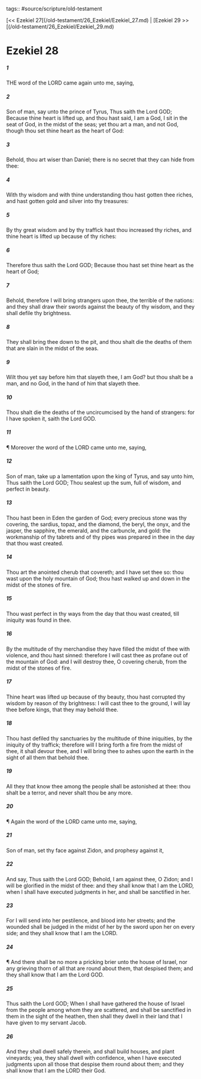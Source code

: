 tags:: #source/scripture/old-testament

[<< Ezekiel 27[(/old-testament/26_Ezekiel/Ezekiel_27.md) | [Ezekiel 29 >>[(/old-testament/26_Ezekiel/Ezekiel_29.md)

# Ezekiel 28

##### 1

THE word of the LORD came again unto me, saying,

##### 2

Son of man, say unto the prince of Tyrus, Thus saith the Lord GOD; Because thine heart is lifted up, and thou hast said, I am a God, I sit in the seat of God, in the midst of the seas; yet thou art a man, and not God, though thou set thine heart as the heart of God:

##### 3

Behold, thou art wiser than Daniel; there is no secret that they can hide from thee:

##### 4

With thy wisdom and with thine understanding thou hast gotten thee riches, and hast gotten gold and silver into thy treasures:

##### 5

By thy great wisdom and by thy traffick hast thou increased thy riches, and thine heart is lifted up because of thy riches:

##### 6

Therefore thus saith the Lord GOD; Because thou hast set thine heart as the heart of God;

##### 7

Behold, therefore I will bring strangers upon thee, the terrible of the nations: and they shall draw their swords against the beauty of thy wisdom, and they shall defile thy brightness.

##### 8

They shall bring thee down to the pit, and thou shalt die the deaths of them that are slain in the midst of the seas.

##### 9

Wilt thou yet say before him that slayeth thee, I am God? but thou shalt be a man, and no God, in the hand of him that slayeth thee.

##### 10

Thou shalt die the deaths of the uncircumcised by the hand of strangers: for I have spoken it, saith the Lord GOD.

##### 11

¶ Moreover the word of the LORD came unto me, saying,

##### 12

Son of man, take up a lamentation upon the king of Tyrus, and say unto him, Thus saith the Lord GOD; Thou sealest up the sum, full of wisdom, and perfect in beauty.

##### 13

Thou hast been in Eden the garden of God; every precious stone was thy covering, the sardius, topaz, and the diamond, the beryl, the onyx, and the jasper, the sapphire, the emerald, and the carbuncle, and gold: the workmanship of thy tabrets and of thy pipes was prepared in thee in the day that thou wast created.

##### 14

Thou art the anointed cherub that covereth; and I have set thee so: thou wast upon the holy mountain of God; thou hast walked up and down in the midst of the stones of fire.

##### 15

Thou wast perfect in thy ways from the day that thou wast created, till iniquity was found in thee.

##### 16

By the multitude of thy merchandise they have filled the midst of thee with violence, and thou hast sinned: therefore I will cast thee as profane out of the mountain of God: and I will destroy thee, O covering cherub, from the midst of the stones of fire.

##### 17

Thine heart was lifted up because of thy beauty, thou hast corrupted thy wisdom by reason of thy brightness: I will cast thee to the ground, I will lay thee before kings, that they may behold thee.

##### 18

Thou hast defiled thy sanctuaries by the multitude of thine iniquities, by the iniquity of thy traffick; therefore will I bring forth a fire from the midst of thee, it shall devour thee, and I will bring thee to ashes upon the earth in the sight of all them that behold thee.

##### 19

All they that know thee among the people shall be astonished at thee: thou shalt be a terror, and never shalt thou be any more.

##### 20

¶ Again the word of the LORD came unto me, saying,

##### 21

Son of man, set thy face against Zidon, and prophesy against it,

##### 22

And say, Thus saith the Lord GOD; Behold, I am against thee, O Zidon; and I will be glorified in the midst of thee: and they shall know that I am the LORD, when I shall have executed judgments in her, and shall be sanctified in her.

##### 23

For I will send into her pestilence, and blood into her streets; and the wounded shall be judged in the midst of her by the sword upon her on every side; and they shall know that I am the LORD.

##### 24

¶ And there shall be no more a pricking brier unto the house of Israel, nor any grieving thorn of all that are round about them, that despised them; and they shall know that I am the Lord GOD.

##### 25

Thus saith the Lord GOD; When I shall have gathered the house of Israel from the people among whom they are scattered, and shall be sanctified in them in the sight of the heathen, then shall they dwell in their land that I have given to my servant Jacob.

##### 26

And they shall dwell safely therein, and shall build houses, and plant vineyards; yea, they shall dwell with confidence, when I have executed judgments upon all those that despise them round about them; and they shall know that I am the LORD their God.
